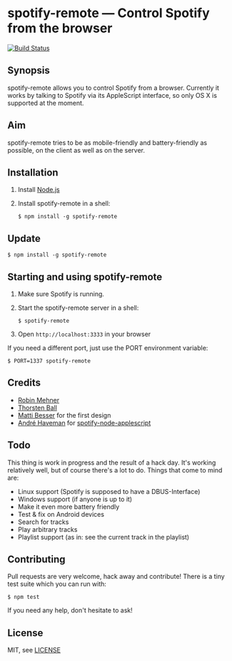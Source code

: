 # spotify-remote — Control Spotify from the browser

[![Build Status](https://travis-ci.org/rmehner/spotify-remote.png?branch=master)](https://travis-ci.org/rmehner/spotify-remote)

## Synopsis

spotify-remote allows you to control Spotify from a browser. Currently it works
by talking to Spotify via its AppleScript interface, so only OS X is supported
at the moment.

## Aim

spotify-remote tries to be as mobile-friendly and battery-friendly as possible,
on the client as well as on the server.

## Installation

1. Install [Node.js](http://nodejs.org/)
2. Install spotify-remote in a shell:

    ```
    $ npm install -g spotify-remote
    ```

## Update

```
$ npm install -g spotify-remote
```

## Starting and using spotify-remote

1. Make sure Spotify is running.
2. Start the spotify-remote server in a shell:

    ```
    $ spotify-remote
    ```
3. Open `http://localhost:3333` in your browser

If you need a different port, just use the PORT environment variable:

```
$ PORT=1337 spotify-remote
```

## Credits

* [Robin Mehner](http://coding-robin.de)
* [Thorsten Ball](http://mrnugget.github.com)
* [Matti Besser](http://mattibesser.com) for the first design
* [André Haveman](https://github.com/andrehaveman) for [spotify-node-applescript](https://github.com/andrehaveman/spotify-node-applescript)

## Todo

This thing is work in progress and the result of a hack day. It's working relatively
well, but of course there's a lot to do. Things that come to mind are:

* Linux support (Spotify is supposed to have a DBUS-Interface)
* Windows support (if anyone is up to it)
* Make it even more battery friendly
* Test & fix on Android devices
* Search for tracks
* Play arbitrary tracks
* Playlist support (as in: see the current track in the playlist)

## Contributing

Pull requests are very welcome, hack away and contribute! There is a tiny test
suite which you can run with:

```
$ npm test
```

If you need any help, don't hesitate to ask!

## License

MIT, see [LICENSE](LICENSE)
